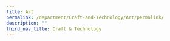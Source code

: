 ```yaml
---
title: Art
permalink: /department/Craft-and-Technology/Art/permalink/
description: ""
third_nav_title: Craft & Technology
---
```

